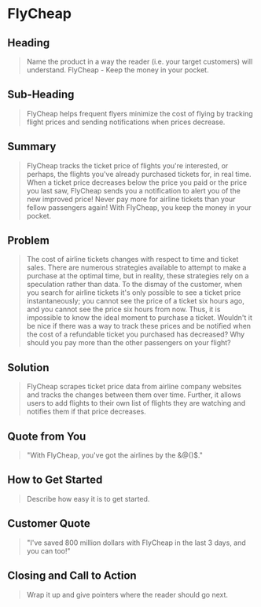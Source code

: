 # FlyCheap #

<!-- 
> This material was originally posted [here](http://www.quora.com/What-is-Amazons-approach-to-product-development-and-product-management). It is reproduced here for posterities sake.

There is an approach called "working backwards" that is widely used at Amazon. They work backwards from the customer, rather than starting with an idea for a product and trying to bolt customers onto it. While working backwards can be applied to any specific product decision, using this approach is especially important when developing new products or features.

For new initiatives a product manager typically starts by writing an internal press release announcing the finished product. The target audience for the press release is the new/updated product's customers, which can be retail customers or internal users of a tool or technology. Internal press releases are centered around the customer problem, how current solutions (internal or external) fail, and how the new product will blow away existing solutions.

If the benefits listed don't sound very interesting or exciting to customers, then perhaps they're not (and shouldn't be built). Instead, the product manager should keep iterating on the press release until they've come up with benefits that actually sound like benefits. Iterating on a press release is a lot less expensive than iterating on the product itself (and quicker!).

If the press release is more than a page and a half, it is probably too long. Keep it simple. 3-4 sentences for most paragraphs. Cut out the fat. Don't make it into a spec. You can accompany the press release with a FAQ that answers all of the other business or execution questions so the press release can stay focused on what the customer gets. My rule of thumb is that if the press release is hard to write, then the product is probably going to suck. Keep working at it until the outline for each paragraph flows. 

Oh, and I also like to write press-releases in what I call "Oprah-speak" for mainstream consumer products. Imagine you're sitting on Oprah's couch and have just explained the product to her, and then you listen as she explains it to her audience. That's "Oprah-speak", not "Geek-speak".

Once the project moves into development, the press release can be used as a touchstone; a guiding light. The product team can ask themselves, "Are we building what is in the press release?" If they find they're spending time building things that aren't in the press release (overbuilding), they need to ask themselves why. This keeps product development focused on achieving the customer benefits and not building extraneous stuff that takes longer to build, takes resources to maintain, and doesn't provide real customer benefit (at least not enough to warrant inclusion in the press release).
 -->
 
## Heading ##
  > Name the product in a way the reader (i.e. your target customers) will understand.
  > FlyCheap - Keep the money in your pocket.

## Sub-Heading ##
  > FlyCheap helps frequent flyers minimize the cost of flying by tracking flight prices and sending notifications when prices decrease.

## Summary ##
  > FlyCheap tracks the ticket price of flights you're interested, or perhaps, the flights you've already purchased tickets for, in real time.  When a ticket price decreases below the price you paid or the price you last saw, FlyCheap sends you a notification to alert you of the new improved price!  Never pay more for airline tickets than your fellow passengers again!  With FlyCheap, you keep the money in your pocket.

## Problem ##
  > The cost of airline tickets changes with respect to time and ticket sales.  There are numerous strategies available to attempt to make a purchase at the optimal time, but in reality, these strategies rely on a speculation rather than data.  To the dismay of the customer, when you search for airline tickets it's only possible to see a ticket price instantaneously; you cannot see the price of a ticket six hours ago, and you cannot see the price six hours from now.  Thus, it is impossible to know the ideal moment to purchase a ticket.  Wouldn't it be nice if there was a way to track these prices and be notified when the cost of a refundable ticket you purchased has decreased?  Why should you pay more than the other passengers on your flight?  

## Solution ##
  > FlyCheap scrapes ticket price data from airline company websites and tracks the changes between them over time.  Further, it allows users to add flights to their own list of flights they are watching and notifies them if that price decreases.

## Quote from You ##
  > "With FlyCheap, you've got the airlines by the &@()$."

## How to Get Started ##
  > Describe how easy it is to get started.

## Customer Quote ##
  > "I've saved 800 million dollars with FlyCheap in the last 3 days, and you can too!"

## Closing and Call to Action ##
  > Wrap it up and give pointers where the reader should go next.
